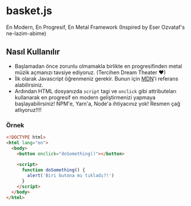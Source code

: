 # basket.js
En Modern, En Progresif, En Metal Framework (Inspired by Eser Ozvataf's ne-lazim-abime)

## Nasıl Kullanılır

- Başlamadan önce zorunlu olmamakla birlikte en progresifinden metal müzik açmanızı tavsiye ediyoruz. (Tercihen Dream Theater ♥)
- İlk olarak Javascript öğrenmeniz gerekir. Bunun için [MDN](https://developer.mozilla.org/en-US/docs/Web/JavaScript)'i referans alabilirsiniz.
- Ardından HTML dosyanızda `script` tagi ve `onclick` gibi attributeları kullanarak en progresif en modern geliştirmenizi yapmaya başlayabilirsiniz! NPM'e, Yarn'a, Node'a ihtiyacınız yok! Resmen çağ atlıyoruz!!!!

### Örnek

```html
<!DOCTYPE html>
<html lang="en">
  <body>
    <button onclick="doSomething()"></button>
    
    <script>
      function doSomething() {
        alert('Biri butona mı tıkladı?!')
      }
    </script>
  </body>
</html>
```
